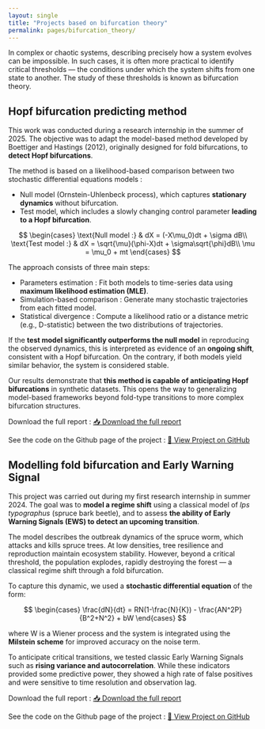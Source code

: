 ```yaml
---
layout: single
title: "Projects based on bifurcation theory"
permalink: pages/bifurcation_theory/
---
```


<!-- Load MathJax -->
<script src="https://polyfill.io/v3/polyfill.min.js?features=es6"></script>
<script id="MathJax-script" async
  src="https://cdn.jsdelivr.net/npm/mathjax@3/es5/tex-mml-chtml.js">
</script>

In complex or chaotic systems, describing precisely how a system evolves can be impossible. In such cases, it is often more practical to identify critical thresholds — the conditions under which the system shifts from one state to another. The study of these thresholds is known as bifurcation theory.

## Hopf bifurcation predicting method

This work was conducted during a research internship in the summer of 2025. The objective was to adapt the model-based method developed by Boettiger and Hastings (2012), originally designed for fold bifurcations, to **detect Hopf bifurcations**.

The method is based on a likelihood-based comparison between two stochastic differential equations models :
  - Null model (Ornstein-Uhlenbeck process), which captures **stationary dynamics** without bifurcation.
  - Test model, which includes a slowly changing control parameter **leading to a Hopf bifurcation**.

$$
\begin{cases}
\text{Null model :} & dX = (-X\mu_0)dt + \sigma dB\\
\text{Test model :} & dX = \sqrt{\mu}(\phi-X)dt + \sigma\sqrt{\phi}dB\\
\mu = \mu_0 + mt
\end{cases}
$$

The approach consists of three main steps:
  - Parameters estimation : Fit both models to time-series data using **maximum likelihood estimation (MLE)**.
  - Simulation-based comparison : Generate many stochastic trajectories from each fitted model.
  - Statistical divergence : Compute a likelihood ratio or a distance metric (e.g., D-statistic) between the two distributions of trajectories.

If the **test model significantly outperforms the null model** in reproducing the observed dynamics, this is interpreted as evidence of an **ongoing shift**, consistent with a Hopf bifurcation. On the contrary, if both models yield similar behavior, the system is considered stable.

Our results demonstrate that **this method is capable of anticipating Hopf bifurcations** in synthetic datasets. This opens the way to generalizing model-based frameworks beyond fold-type transitions to more complex bifurcation structures.

Download the full report : <a href="/assets/Hopf_bifurcation_report.pdf" class="btn btn--primary" target="_blank">📥 Download the full report</a>

See the code on the Github page of the project : <a href="https://github.com/JulesMalavieille/Anticipate-Hopf-bifurcation" class="btn btn--primary" target="_blank">🔗 View Project on GitHub</a> 

## Modelling fold bifurcation and Early Warning Signal

This project was carried out during my first research internship in summer 2024. The goal was to **model a regime shift** using a classical model of *Ips typographus* (spruce bark beetle), and to assess **the ability of Early Warning Signals (EWS) to detect an upcoming transition**.

The model describes the outbreak dynamics of the spruce worm, which attacks and kills spruce trees. At low densities, tree resilience and reproduction maintain ecosystem stability. However, beyond a critical threshold, the population explodes, rapidly destroying the forest — a classical regime shift through a fold bifurcation.

To capture this dynamic, we used a **stochastic differential equation** of the form:

$$
\begin{cases}
\frac{dN}{dt} = RN(1-\frac{N}{K}) - \frac{AN^2P}{B^2+N^2} + bW
\end{cases}
$$

where W​ is a Wiener process and the system is integrated using the **Milstein scheme** for improved accuracy on the noise term.

To anticipate critical transitions, we tested classic Early Warning Signals such as **rising variance and autocorrelation**. While these indicators provided some predictive power, they showed a high rate of false positives and were sensitive to time resolution and observation lag.

Download the full report : <a href="/assets/fold_bifurcation.pdf" class="btn btn--primary" target="_blank">📥 Download the full report</a>

See the code on the Github page of the project : <a href="https://github.com/JulesMalavieille/fold_bifurcation_EWS" class="btn btn--primary" target="_blank">🔗 View Project on GitHub</a> 

